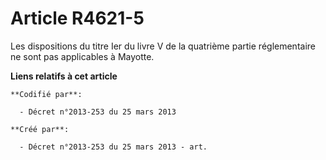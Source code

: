 # Article R4621-5

Les dispositions du titre Ier du livre V de la quatrième partie réglementaire ne sont pas applicables à Mayotte.

**Liens relatifs à cet article**

	**Codifié par**:

	  - Décret n°2013-253 du 25 mars 2013

	**Créé par**:

	  - Décret n°2013-253 du 25 mars 2013 - art.
